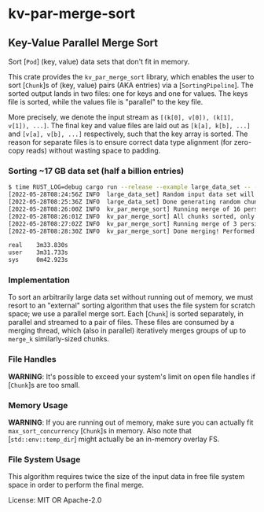 # kv-par-merge-sort

## Key-Value Parallel Merge Sort

Sort [`Pod`] (key, value) data sets that don't fit in memory.

This crate provides the `kv_par_merge_sort` library, which enables the user to sort [`Chunk`]s of (key, value) pairs (AKA
entries) via a [`SortingPipeline`]. The sorted output lands in two files: one for keys and one for values. The keys file is
sorted, while the values file is "parallel" to the key file.

More precisely, we denote the input stream as `[(k[0], v[0]), (k[1], v[1]), ...]`. The final key and value files are laid
out as `[k[a], k[b], ...]` and `[v[a], v[b], ...]` respectively, such that the key array is sorted. The reason for separate
files is to ensure correct data type alignment (for zero-copy reads) without wasting space to padding.

### Sorting ~17 GB data set (half a billion entries)

```sh
$ time RUST_LOG=debug cargo run --release --example large_data_set -- -o /run/media/duncan/ssd_data/bench_data/ -t /run/media/duncan/ssd_data/tmp/
[2022-05-28T08:24:56Z INFO  large_data_set] Random input data set will contain 18 unsorted chunks of at most 28071681 entries each
[2022-05-28T08:25:36Z INFO  large_data_set] Done generating random chunks
[2022-05-28T08:26:00Z INFO  kv_par_merge_sort] Running merge of 16 persisted chunks
[2022-05-28T08:26:01Z INFO  kv_par_merge_sort] All chunks sorted, only merge work remains
[2022-05-28T08:27:02Z INFO  kv_par_merge_sort] Running merge of 3 persisted chunks
[2022-05-28T08:28:30Z INFO  kv_par_merge_sort] Done merging! Performed 2 merge(s) total

real    3m33.830s
user    3m31.733s
sys     0m42.923s
```

### Implementation

To sort an arbitrarily large data set without running out of memory, we must resort to an "external" sorting algorithm that
uses the file system for scratch space; we use a parallel merge sort. Each [`Chunk`] is sorted separately, in parallel and
streamed to a pair of files. These files are consumed by a merging thread, which (also in parallel) iteratively merges
groups of up to `merge_k` similarly-sized chunks.

### File Handles

**WARNING**: It's possible to exceed your system's limit on open file handles if [`Chunk`]s are too small.

### Memory Usage

**WARNING**: If you are running out of memory, make sure you can actually fit `max_sort_concurrency` [`Chunk`]s in memory.
Also note that [`std::env::temp_dir`] might actually be an in-memory overlay FS.

### File System Usage

This algorithm requires twice the size of the input data in free file system space in order to perform the final merge.

License: MIT OR Apache-2.0
